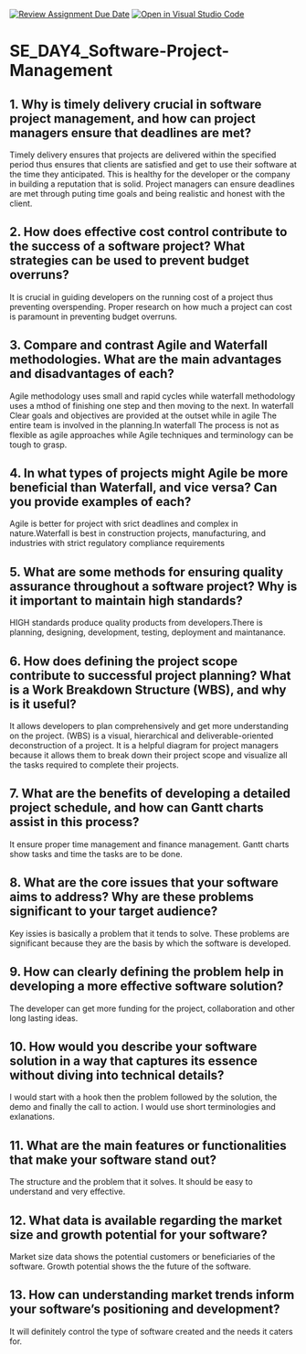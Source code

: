 [![Review Assignment Due Date](https://classroom.github.com/assets/deadline-readme-button-22041afd0340ce965d47ae6ef1cefeee28c7c493a6346c4f15d667ab976d596c.svg)](https://classroom.github.com/a/9pw6JKcu)
[![Open in Visual Studio Code](https://classroom.github.com/assets/open-in-vscode-2e0aaae1b6195c2367325f4f02e2d04e9abb55f0b24a779b69b11b9e10269abc.svg)](https://classroom.github.com/online_ide?assignment_repo_id=18447894&assignment_repo_type=AssignmentRepo)
# SE_DAY4_Software-Project-Management
## 1. Why is timely delivery crucial in software project management, and how can project managers ensure that deadlines are met?
Timely delivery ensures that projects are delivered within the specified period thus ensures that clients are satisfied and get to use
their software at the time they anticipated. This is healthy for the developer or the company in building a reputation that is solid.
Project managers can ensure deadlines are met through puting time goals and being realistic and honest with the client.
## 2. How does effective cost control contribute to the success of a software project? What strategies can be used to prevent budget overruns?
It is crucial in guiding developers on the running cost of a project thus preventing overspending. Proper research on how much a project can cost is 
paramount in preventing budget overruns.
## 3. Compare and contrast Agile and Waterfall methodologies. What are the main advantages and disadvantages of each?
Agile methodology uses small and rapid cycles while waterfall methodology uses a mthod of finishing one step and then moving 
to the next. In waterfall Clear goals and objectives are provided at the outset while in agile The entire team is involved in the planning.In waterfall
The process is not as flexible as agile approaches while Agile techniques and terminology can be tough to grasp.
## 4. In what types of projects might Agile be more beneficial than Waterfall, and vice versa? Can you provide examples of each?
Agile is better for project with srict deadlines and complex in nature.Waterfall is best in construction projects, manufacturing, and industries with
strict regulatory compliance requirements
## 5. What are some methods for ensuring quality assurance throughout a software project? Why is it important to maintain high standards?
HIGH standards produce quality products from developers.There is planning, designing, development, testing, deployment and maintanance.
## 6. How does defining the project scope contribute to successful project planning? What is a Work Breakdown Structure (WBS), and why is it useful?
It allows developers to plan comprehensively and get more understanding on the project. (WBS) is a visual, hierarchical and deliverable-oriented deconstruction 
of a project. It is a helpful diagram for project managers because it allows them to break down their project scope and visualize all the tasks required to complete their projects.
## 7. What are the benefits of developing a detailed project schedule, and how can Gantt charts assist in this process?
It ensure proper time management and finance management. Gantt charts show tasks and time the tasks are to be done.
## 8. What are the core issues that your software aims to address? Why are these problems significant to your target audience?
Key issies is basically a problem that it tends to solve. These problems are significant because they are the basis by which the 
software is developed.
## 9. How can clearly defining the problem help in developing a more effective software solution?
The developer can get more funding for the project, collaboration and other long lasting ideas.
## 10. How would you describe your software solution in a way that captures its essence without diving into technical details?
I would start with a hook then the problem followed by  the solution, the demo and finally the call to action.
I would use short terminologies and exlanations.
## 11. What are the main features or functionalities that make your software stand out?
The structure and the problem that it solves. It should be easy to understand and very effective.
## 12. What data is available regarding the market size and growth potential for your software?
Market size data shows the potential customers or beneficiaries of the software. Growth potential shows the the future of the software.
## 13. How can understanding market trends inform your software’s positioning and development?
It will definitely control the type of software created and the needs it caters for.
